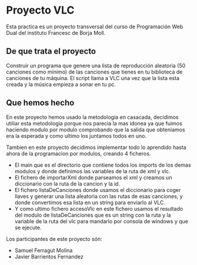 # Proyecto VLC

Esta practica es un proyecto transversal del curso de Programación Web Dual del instituto Francesc de Borja Moll.

## De que trata el proyecto

Construir un programa que genere una lista de reproducción aleatoria (50 canciones como mínimo) de las canciones que tienes en tu biblioteca de canciones de tu máquina. El script llama a VLC una vez que la lista esta creada y la música empieza a sonar en tu pc.

## Que hemos hecho

En este proyecto hemos usado la metodologia en casacada, decidimos utiliar esta metodologia porque nos parecia la mas idonea ya que fuimos haciendo modulo por modulo comprobando que la salida que obteniamos era la esperada y como ultimo los juntamos todos en uno.

Tambien en este proyecto decidimos implementar todo lo aprendido hasta ahora de la programacion por modulos, creando 4 ficheros. 
- El main que es el directorio que contiene todos los imports de los demas modulos y donde definimos las variables de la ruta de xml y vlc. 
- El fichero de importarXml donde parseamos el xml y creamos un diccionario con la ruta de la cancion y la id.
- El fichero listaDeCanciones donde usamos el diccionario para coger llaves y generar una lista aleatoria con las rutas de esas canciones, y donde convertimos esa lista en un string para enviarlo al VLC.
- Y como ultimo fichero accesoVlc en este fichero usamos el resultado del modulo de listaDeCanciones que es un string con la ruta y la variable de la ruta del vlc para mandarlo por consola de windows y que se ejecute.

Los participantes de este proyecto són:

- Samuel Ferragut Molina
- Javier Barrientos Fernandez